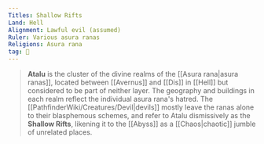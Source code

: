 ```yaml
---
Titles: Shallow Rifts
Land: Hell
Alignment: Lawful evil (assumed)
Ruler: Various asura ranas
Religions: Asura rana
tag: 🌌
---
```


> **Atalu** is the cluster of the divine realms of the [[Asura rana|asura ranas]], located between [[Avernus]] and [[Dis]] in [[Hell]] but considered to be part of neither layer. The geography and buildings in each realm reflect the individual asura rana's hatred. The [[PathfinderWiki/Creatures/Devil|devils]] mostly leave the ranas alone to their blasphemous schemes, and refer to Atalu dismissively as the **Shallow Rifts**, likening it to the [[Abyss]] as a [[Chaos|chaotic]] jumble of unrelated places.








